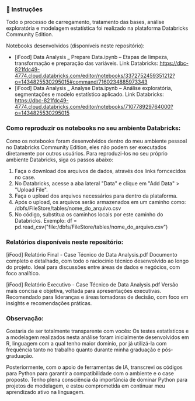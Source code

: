 ### 📌 Instruções
Todo o processo de carregamento, tratamento das bases, análise exploratória e modelagem estatística foi realizado na plataforma Databricks Community Edition.

Notebooks desenvolvidos (disponíveis neste repositório):
- [iFood] Data Analysis _ Prepare Data.ipynb – Etapas de limpeza, transformação e preparação das variáveis. Link Databricks: https://dbc-821fdc49-4774.cloud.databricks.com/editor/notebooks/3372752459351212?o=1434825530295015#command/7160234885973343
- [iFood] Data Analysis _ Analyse Data.ipynb – Análise exploratória, segmentações e modelo estatístico aplicado. Link Databricks: https://dbc-821fdc49-4774.cloud.databricks.com/editor/notebooks/710778929764000?o=1434825530295015


### Como reproduzir os notebooks no seu ambiente Databricks: 
Como os notebooks foram desenvolvidos dentro do meu ambiente pessoal no Databricks Community Edition, eles não podem ser executados diretamente por outros usuários. Para reproduzi-los no seu próprio ambiente Databricks, siga os passos abaixo:
1) Faça o download dos arquivos de dados, através dos links forncecidos no case.
2) No Databricks, acesse a aba lateral "Data" e clique em "Add Data" > "Upload File".
3) Faça o upload dos arquivos necessários para dentro da plataforma.
4) Após o upload, os arquivos serão armazenados em um caminho como: /dbfs/FileStore/tables/nome_do_arquivo.csv
5) No código, substitua os caminhos locais por este caminho do Databricks. Exemplo: df = pd.read_csv("file:/dbfs/FileStore/tables/nome_do_arquivo.csv")


### Relatórios disponíveis neste repositório:

[iFood] Relatório Final - Case Técnico de Data Analysis.pdf
Documento completo e detalhado, com todo o raciocínio técnico desenvolvido ao longo do projeto. Ideal para discussões entre áreas de dados e negócios, com foco analítico.

[iFood] Relatório Executivo - Case Técnico de Data Analysis.pdf
Versão mais concisa e objetiva, voltada para apresentações executivas. Recomendado para lideranças e áreas tomadoras de decisão, com foco em insights e recomendações práticas.


### Observação:
Gostaria de ser totalmente transparente com vocês:
Os testes estatísticos e a modelagem realizados nesta análise foram inicialmente desenvolvidos em R, linguagem com a qual tenho maior domínio, por já utilizá-la com frequência tanto no trabalho quanto durante minha graduação e pós-graduação.

Posteriormente, com o apoio de ferramentas de IA, transcrevi os códigos para Python para garantir a compatibilidade com o ambiente e o case proposto.
Tenho plena consciência da importância de dominar Python para projetos de modelagem, e estou comprometida em continuar meu aprendizado ativo na linguagem.

